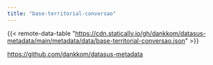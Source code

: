 ```yaml
---
title: "base-territorial-conversao"
---
```


{{< remote-data-table "https://cdn.statically.io/gh/dankkom/datasus-metadata/main/metadata/data/base-territorial-conversao.json" >}}

https://github.com/dankkom/datasus-metadata
